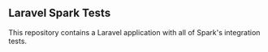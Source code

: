 ## Laravel Spark Tests

This repository contains a Laravel application with all of Spark's integration tests.
